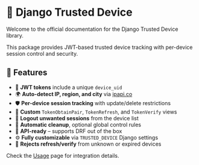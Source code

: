 # 🔐 Django Trusted Device

Welcome to the official documentation for the Django Trusted Device library.

This package provides JWT-based trusted device tracking with per-device session control and security.

## 🚀 Features

* 🔑 **JWT tokens** include a unique `device_uid`
* 🌍 **Auto-detect IP, region, and city** via [ipapi.co](https://ipapi.co)
* 🛡️ **Per-device session tracking** with update/delete restrictions
* 🔄 **Custom** `TokenObtainPair`, `TokenRefresh`, and `TokenVerify` views
* 🚪 **Logout unwanted sessions** from the device list
* 🧼 **Automatic cleanup**, optional global control rules
* 🧩 **API-ready** – supports DRF out of the box
* ⚙️ **Fully customizable** via `TRUSTED_DEVICE` Django settings
* 🚫 **Rejects refresh/verify** from unknown or expired devices

Check the [Usage](usage.md) page for integration details.

